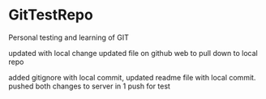 # GitTestRepo
Personal testing and learning of GIT

updated with local change
updated file on github web to pull down to local repo

added gitignore with local commit, updated readme file with local commit. pushed both changes to server in 1 push for test 
